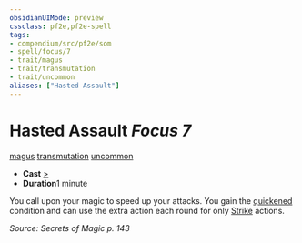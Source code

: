 ```yaml
---
obsidianUIMode: preview
cssclass: pf2e,pf2e-spell
tags:
- compendium/src/pf2e/som
- spell/focus/7
- trait/magus
- trait/transmutation
- trait/uncommon
aliases: ["Hasted Assault"]
---
```

# Hasted Assault *Focus 7*   
[magus](rules/traits/magus-som.md)  [transmutation](rules/traits/transmutation.md)  [uncommon](rules/traits/uncommon.md)  

- **Cast** [>](rules/core-rulebook/chapter-9-playing-the-game.md#Actions "Single Action") 
- **Duration**1 minute

You call upon your magic to speed up your attacks. You gain the [quickened](rules/conditions.md#Quickened) condition and can use the extra action each round for only [Strike](rules/actions/strike.md) actions.

*Source: Secrets of Magic p. 143*